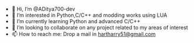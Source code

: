 - 👋 Hi, I’m @ADitya700-dev
- 👀 I’m interested in Python,C/C++ and modding works using LUA
- 🌱 I’m currently learning Python and advanced C/C++ 
- 💞️ I’m looking to collaborate on any project related to my areas of interest
- 📫 How to reach me: Drop a mail in hartharry51@gmail.com

<!---
ADitya700-dev/ADitya700-dev is a ✨ special ✨ repository because its `README.md` (this file) appears on your GitHub profile.
You can click the Preview link to take a look at your changes.
--->
